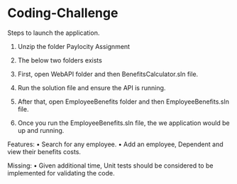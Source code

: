 # Coding-Challenge

Steps to launch the application.
1.	Unzip the folder Paylocity Assignment
2.	The below two folders exists
 
3.	First, open WebAPI folder and then BenefitsCalculator.sln file. 
4.	Run the solution file and ensure the API is running.
5.	After that, open EmployeeBenefits folder and then EmployeeBenefits.sln file.
6.	Once you run the EmployeeBenefits.sln file, the we application would be up and running.

Features:
•	Search for any employee.
•	Add an employee, Dependent and view their benefits costs.

Missing:
•	Given additional time, Unit tests should be considered to be implemented for validating the code.
